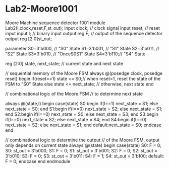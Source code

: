 # Lab2-Moore1001
Moore Machine sequence detector 1001
module Lab2(I,clock,reset,F,st_out);
input clock; // clock signal
input reset; // reset input
input I; // binary input
output reg F; // output of the sequence detector
output reg [2:0]st_out;

parameter  S0=3'b000, // "S0" State
  S1=3'b001, // "S1" State
  S2=3'b011, // "S2" State
  S3=3'b010, // "OnceS0S1" State
  S4=3'b110;// "S4" State
  
reg [2:0] state, next_state; // current state and next state

// sequential memory of the Moore FSM
always @(posedge clock, posedge reset)
begin
 if(reset==1) 
 state <= S0;// when reset=1, reset the state of the FSM to "S0" State
 else
 state <= next_state; // otherwise, next state
end 

// combinational logic of the Moore FSM
// to determine next state 


always @(state,I)
begin
 case(state) 
 S0:begin
  if(I==1)
   next_state = S1;
  else
   next_state = S0;
 end
 S1:begin
  if(I==0)
   next_state = S2;
  else
   next_state = S1;
 end
 S2:begin
  if(I==0)
   next_state = S0;
  else
   next_state = S3;
 end 
 S3:begin
  if(I==0)
   next_state = S2;
  else
   next_state = S4;
 end
 S4:begin
  if(I==0)
   next_state = S2;
  else
   next_state = S1;
 end
 default:next_state = S0;
 endcase
end

// combinational logic to determine the output
// of the Moore FSM, output only depends on current state
always @(state)
begin 
 case(state) 
 S0:   F = 0;
 S0: st_out = 3'b000;
 S1:   F = 0;
 S1: st_out = 3'b001;
 S2:  F = 0;
 S2: st_out = 3'b010;
 S3:  F = 0;
 S3: st_out = 3'b011;
 S4:  F = 1;
 S4: st_out = 3'b100;
 default:  F = 0;
 endcase
end 
endmodule
